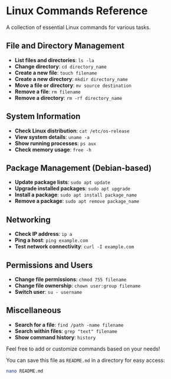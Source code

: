 # Linux Commands Reference

A collection of essential Linux commands for various tasks.

## File and Directory Management
- **List files and directories**: `ls -la`
- **Change directory**: `cd directory_name`
- **Create a new file**: `touch filename`
- **Create a new directory**: `mkdir directory_name`
- **Move a file or directory**: `mv source destination`
- **Remove a file**: `rm filename`
- **Remove a directory**: `rm -rf directory_name`

## System Information
- **Check Linux distribution**: `cat /etc/os-release`
- **View system details**: `uname -a`
- **Show running processes**: `ps aux`
- **Check memory usage**: `free -h`

## Package Management (Debian-based)
- **Update package lists**: `sudo apt update`
- **Upgrade installed packages**: `sudo apt upgrade`
- **Install a package**: `sudo apt install package_name`
- **Remove a package**: `sudo apt remove package_name`

## Networking
- **Check IP address**: `ip a`
- **Ping a host**: `ping example.com`
- **Test network connectivity**: `curl -I example.com`

## Permissions and Users
- **Change file permissions**: `chmod 755 filename`
- **Change file ownership**: `chown user:group filename`
- **Switch user**: `su - username`

## Miscellaneous
- **Search for a file**: `find /path -name filename`
- **Search within files**: `grep "text" filename`
- **Show command history**: `history`

Feel free to add or customize commands based on your needs!

You can save this file as `README.md` in a directory for easy access:

```bash
nano README.md
